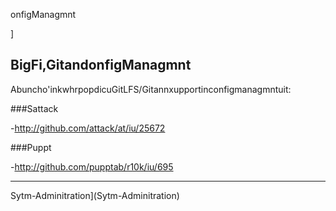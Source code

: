 onfigManagmnt


]

BigFi,GitandonfigManagmnt
------------------------------------

Abuncho'inkwhrpopdicuGitLFS/Gitannxupportinconfigmanagmntuit:

###Sattack

-<http://github.com/attack/at/iu/25672>

###Puppt

-<http://github.com/pupptab/r10k/iu/695>

*****

Sytm-Adminitration](Sytm-Adminitration)
